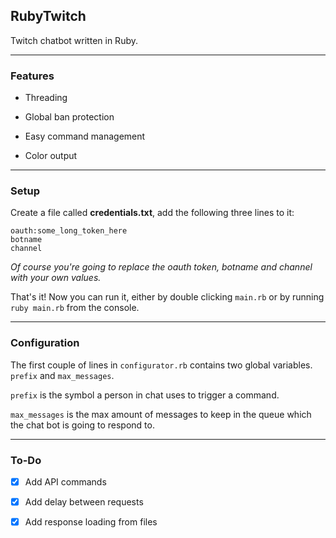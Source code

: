 ## RubyTwitch

Twitch chatbot written in Ruby.

---

### Features

* Threading

* Global ban protection

* Easy command management

* Color output

---

### Setup

Create a file called **credentials.txt**, add the following three lines to it:

```
oauth:some_long_token_here
botname
channel
```

_Of course you're going to replace the oauth token, botname and channel with your own values._

That's it! Now you can run it, either by double clicking `main.rb` or by running `ruby main.rb` from the console.

---

### Configuration

The first couple of lines in `configurator.rb` contains two global variables. `prefix` and `max_messages`.

`prefix` is the symbol a person in chat uses to trigger a command.

`max_messages` is the max amount of messages to keep in the queue which the chat bot is going to respond to.

---

### To-Do

- [x] Add API commands

- [x] Add delay between requests

- [x] Add response loading from files
